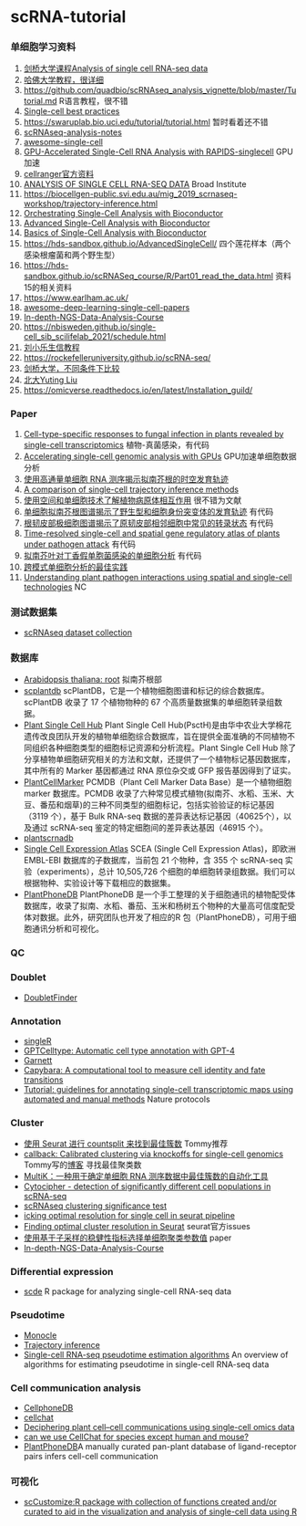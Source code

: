 # scRNA-tutorial

### 单细胞学习资料

1. [剑桥大学课程Analysis of single cell RNA-seq data](https://www.singlecellcourse.org/index.html)
2. [哈佛大学教程，很详细](https://hbctraining.github.io/scRNA-seq/)
3. https://github.com/quadbio/scRNAseq_analysis_vignette/blob/master/Tutorial.md R语言教程，很不错
4. [Single-cell best practices](https://www.sc-best-practices.org/preamble.html)
5. https://swaruplab.bio.uci.edu/tutorial/tutorial.html 暂时看着还不错
6. [scRNAseq-analysis-notes](https://github.com/crazyhottommy/scRNAseq-analysis-notes)
7. [awesome-single-cell](https://github.com/seandavi/awesome-single-cell)
8. [GPU-Accelerated Single-Cell RNA Analysis with RAPIDS-singlecell](https://developer.nvidia.com/blog/gpu-accelerated-single-cell-rna-analysis-with-rapids-singlecell/) GPU加速
9. [cellranger官方资料](https://www.10xgenomics.com/cn/support/software/cell-ranger/latest/tutorials/cr-tutorial-ct)
10. [ANALYSIS OF SINGLE CELL RNA-SEQ DATA](https://broadinstitute.github.io/2020_scWorkshop/)  Broad Institute
11. https://biocellgen-public.svi.edu.au/mig_2019_scrnaseq-workshop/trajectory-inference.html
12. [Orchestrating Single-Cell Analysis with Bioconductor](https://bioconductor.org/books/3.12/OSCA/)
13. [Advanced Single-Cell Analysis with Bioconductor](https://bioconductor.org/books/3.14/OSCA.advanced/index.html)
14. [Basics of Single-Cell Analysis with Bioconductor](https://bioconductor.org/books/3.13/OSCA.basic/quality-control.html#common-choices-of-qc-metrics)
15. https://hds-sandbox.github.io/AdvancedSingleCell/   四个莲花样本（两个感染根瘤菌和两个野生型）
16. https://hds-sandbox.github.io/scRNASeq_course/R/Part01_read_the_data.html 资料15的相关资料
17. https://www.earlham.ac.uk/
18. [awesome-deep-learning-single-cell-papers](https://github.com/OmicsML/awesome-deep-learning-single-cell-papers)
19. [In-depth-NGS-Data-Analysis-Course](https://github.com/hbctraining/In-depth-NGS-Data-Analysis-Course/blob/master/sessionIV/schedule/README.md)
20. https://nbisweden.github.io/single-cell_sib_scilifelab_2021/schedule.html
21. [刘小乐生信教程](https://liulab-dfci.github.io/bioinfo-combio/)
22. https://rockefelleruniversity.github.io/scRNA-seq/
23. [剑桥大学，不同条件下比较](https://bioinformatics-core-shared-training.github.io/UnivCambridge_ScRnaSeq_Nov2021/)
24. [北大Yuting Liu](https://bookdown.org/ytliu13207/SingleCellMultiOmicsDataAnalysis/)
25. https://omicverse.readthedocs.io/en/latest/Installation_guild/

### Paper
1. [Cell-type-specific responses to fungal infection in plants revealed by single-cell transcriptomics](https://www.cell.com/cell-host-microbe/fulltext/S1931-3128(23)00344-X?returnURL=https%3A%2F%2Flinkinghub.elsevier.com%2Fretrieve%2Fpii%2FS193131282300344X%3Fshowall%3Dtrue#) 植物-真菌感染，有代码
3. [Accelerating single-cell genomic analysis with GPUs](https://www.biorxiv.org/content/10.1101/2022.05.26.493607v1.full) GPU加速单细胞数据分析
4. [使用高通量单细胞 RNA 测序揭示拟南芥根的时空发育轨迹](https://www.cell.com/developmental-cell/fulltext/S1534-5807(19)30145-5?_returnURL=https%3A%2F%2Flinkinghub.elsevier.com%2Fretrieve%2Fpii%2FS1534580719301455%3Fshowall%3Dtrue#secsectitle0085)
5. [A comparison of single-cell trajectory inference methods](https://www.nature.com/articles/s41587-019-0071-9#code-availability)
6. [使用空间和单细胞技术了解植物病原体相互作用](https://www.nature.com/articles/s42003-023-05156-8) 很不错为文献
7. [单细胞拟南芥根图谱揭示了野生型和细胞身份突变体的发育轨迹](https://www.cell.com/developmental-cell/fulltext/S1534-5807(22)00033-8?returnURL=https%3A%2F%2Flinkinghub.elsevier.com%2Fretrieve%2Fpii%2FS1534580722000338%3Fshowall%3Dtrue#secsectitle0010) 有代码
8. [根韧皮部极细胞图谱揭示了原韧皮部相邻细胞中常见的转录状态](https://www.nature.com/articles/s41477-022-01178-y#code-availability) 有代码
9. [Time-resolved single-cell and spatial gene regulatory atlas of plants under pathogen attack](https://www.biorxiv.org/content/10.1101/2023.04.10.536170v2.full) 有代码
10. [拟南芥叶对丁香假单胞菌感染的单细胞分析](https://www.cell.com/cell-reports/fulltext/S2211-1247(23)00687-3?returnURL=https%3A%2F%2Flinkinghub.elsevier.com%2Fretrieve%2Fpii%2FS2211124723006873%3Fshowall%3Dtrue#sectitle0035) 有代码
11. [跨模式单细胞分析的最佳实践](https://www.nature.com/articles/s41576-023-00586-w)
12. [Understanding plant pathogen interactions using spatial and single-cell technologies](https://www.nature.com/articles/s42003-023-05156-8) NC


### 测试数据集
- [scRNAseq dataset collection](https://bioconductor.org/packages/release/data/experiment/vignettes/scRNAseq/inst/doc/scRNAseq.html)

### 数据库
- [Arabidopsis thaliana: root](https://bioit3.irc.ugent.be/plant-sc-atlas/root/download)  拟南芥根部
- [scplantdb](https://biobigdata.nju.edu.cn/scplantdb/home) scPlantDB，它是一个植物细胞图谱和标记的综合数据库。scPlantDB 收录了 17 个植物物种的 67 个高质量数据集的单细胞转录组数据。
- [Plant Single Cell Hub](http://jinlab.hzau.edu.cn/PsctH/) Plant Single Cell Hub(PsctH)是由华中农业大学棉花遗传改良团队开发的植物单细胞综合数据库，旨在提供全面准确的不同植物不同组织各种细胞类型的细胞标记资源和分析流程。Plant Single Cell Hub 除了分享植物单细胞研究相关的方法和文献，还提供了一个植物标记基因数据库，其中所有的 Marker 基因都通过 RNA 原位杂交或 GFP 报告基因得到了证实。
- [PlantCellMarker](https://www.tobaccodb.org/pcmdb/homePage) PCMDB（Plant Cell Marker Data Base）是一个植物细胞 marker 数据库。PCMDB 收录了六种常见模式植物(拟南芥、水稻、玉米、大豆、番茄和烟草)的三种不同类型的细胞标记，包括实验验证的标记基因（3119 个），基于 Bulk RNA-seq 数据的差异表达标记基因（40625个），以及通过 scRNA-seq 鉴定的特定细胞间的差异表达基因（46915 个）。
- [plantscrnadb](http://ibi.zju.edu.cn/plantscrnadb/)
- [Single Cell Expression Atlas](https://www.ebi.ac.uk/gxa/sc/home) SCEA (Single Cell Expression Atlas)，即欧洲 EMBL-EBI 数据库的子数据库，当前包 21 个物种，含 355 个 scRNA-seq 实验（experiments），总计 10,505,726 个细胞的单细胞转录组数据。我们可以根据物种、实验设计等下载相应的数据集。
- [PlantPhoneDB](https://jasonxu.shinyapps.io/PlantPhoneDB/) PlantPhoneDB 是一个手工整理的关于细胞通讯的植物配受体数据库，收录了拟南、水稻、番茄、玉米和杨树五个物种的大量高可信度配受体对数据。此外，研究团队也开发了相应的R 包（PlantPhoneDB），可用于细胞通讯分析和可视化。




### QC


### Doublet
- [DoubletFinder](https://github.com/chris-mcginnis-ucsf/DoubletFinder)

### Annotation
- [singleR](https://bioconductor.org/books/release/SingleRBook/sc-mode.html)
- [GPTCelltype: Automatic cell type annotation with GPT-4](https://github.com/Winnie09/GPTCelltype)
- [Garnett](https://cole-trapnell-lab.github.io/garnett/)
- [Capybara: A computational tool to measure cell identity and fate transitions](https://github.com/morris-lab/Capybara)
- [Tutorial: guidelines for annotating single-cell transcriptomic maps using automated and manual methods](https://www.nature.com/articles/s41596-021-00534-0) Nature protocols


### Cluster
- [使用 Seurat 进行 countsplit 来找到最佳簇数](https://github.com/anna-neufeld/countsplit/issues/8) Tommy推荐
- [callback: Calibrated clustering via knockoffs for single-cell genomics](https://github.com/lcrawlab/callback)   Tommy写的[博客](https://divingintogeneticsandgenomics.com/post/fine-tune-the-best-clustering-resolution-for-scrnaseq-data-trying-out-callback/?ck_subscriber_id=2509370120&utm_source=convertkit&utm_medium=email&utm_campaign=can%20you%20determine%20the%20best%20resolution%20for%20scRNAseq%20clustering?%20%20-%2013493703) 寻找最佳聚类数
- [MultiK：一种用于确定单细胞 RNA 测序数据中最佳簇数的自动化工具](https://genomebiology.biomedcentral.com/articles/10.1186/s13059-021-02445-5)
- [Cytocipher - detection of significantly different cell populations in scRNA-seq](https://github.com/BradBalderson/Cytocipher)
- [scRNAseq clustering significance test](https://divingintogeneticsandgenomics.com/post/scrnaseq-clustering-significant-test-an-unsolvable-problem/)
- [icking optimal resolution for single cell in seurat pipeline](https://www.biostars.org/p/9576814/#9576818)
- [Finding optimal cluster resolution in Seurat](https://github.com/satijalab/seurat/issues/1565)  seurat官方issues
- [使用基于子采样的稳健性指标选择单细胞聚类参数值](https://bmcbioinformatics.biomedcentral.com/articles/10.1186/s12859-021-03957-4) paper
- [In-depth-NGS-Data-Analysis-Course](https://hbctraining.github.io/In-depth-NGS-Data-Analysis-Course/sessionIV/lessons/SC_clustering_analysis.html)


### Differential expression
- [scde](https://github.com/hms-dbmi/scde) R package for analyzing single-cell RNA-seq data

### Pseudotime
- [Monocle](https://cole-trapnell-lab.github.io/monocle-release/)
- [Trajectory inference](https://biocellgen-public.svi.edu.au/mig_2019_scrnaseq-workshop/trajectory-inference.html)
- [Single-cell RNA-seq pseudotime estimation algorithms](https://github.com/agitter/single-cell-pseudotime) An overview of algorithms for estimating pseudotime in single-cell RNA-seq data


### Cell communication analysis
- [CellphoneDB](https://github.com/ventolab/CellphoneDB)
- [cellchat](https://uci-genpals.github.io/signaling/2021/02/23/cellchat.html)
- [Deciphering plant cell–cell communications using single-cell omics data](https://www.csbj.org/article/S2001-0370(23)00229-5/fulltext)
- [can we use CellChat for species except human and mouse? ](https://github.com/sqjin/CellChat/issues/38)
- [PlantPhoneDB](https://github.com/Jasonxu0109/PlantPhoneDB?tab=readme-ov-file)A manually curated pan-plant database of ligand-receptor pairs infers cell-cell communication



### 可视化
- [scCustomize:R package with collection of functions created and/or curated to aid in the visualization and analysis of single-cell data using R](https://github.com/samuel-marsh/scCustomize)
